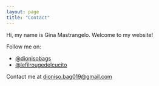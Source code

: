```yaml
---
layout: page
title: "Contact"
---
```

Hi, my name is Gina Mastrangelo. Welcome to my website!

Follow me on: 
* [@dionisobags](https://www.instagram.com/dionisobags/?hl=it)
* [@lefilrougedelcucito](http://facebook.com/lefilrougedelcucito/)

Contact me at dioniso.bag019@gmail.com
